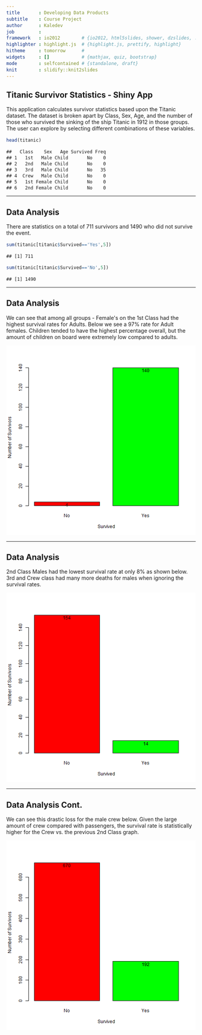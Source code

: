 ```yaml
---
title       : Developing Data Products
subtitle    : Course Project
author      : Kaledev
job         : 
framework   : io2012        # {io2012, html5slides, shower, dzslides, ...}
highlighter : highlight.js  # {highlight.js, prettify, highlight}
hitheme     : tomorrow      # 
widgets     : []            # {mathjax, quiz, bootstrap}
mode        : selfcontained # {standalone, draft}
knit        : slidify::knit2slides
---
```


## Titanic Survivor Statistics - Shiny App
This application calculates survivor statistics based upon the Titanic
dataset. The dataset is broken apart by Class, Sex, Age, and the number
of those who survived the sinking of the ship Titanic in 1912 in those 
groups. The user can explore by selecting different combinations of 
these variables.
      



```r
head(titanic)
```

```
##   Class    Sex   Age Survived Freq
## 1   1st   Male Child       No    0
## 2   2nd   Male Child       No    0
## 3   3rd   Male Child       No   35
## 4  Crew   Male Child       No    0
## 5   1st Female Child       No    0
## 6   2nd Female Child       No    0
```

---

## Data Analysis

There are statistics on a total of 711 survivors and 1490 who did not survive the event.


```r
sum(titanic[titanic$Survived=='Yes',5])
```

```
## [1] 711
```

```r
sum(titanic[titanic$Survived=='No',5])
```

```
## [1] 1490
```

---

## Data Analysis

We can see that among all groups - Female's on the 1st Class had the highest survival rates for Adults. Below we see a 97% rate for Adult females. Children tended to have the highest percentage overall, but the amount of children on board were extremely low compared to adults.

![plot of chunk unnamed-chunk-4](figure/unnamed-chunk-4.png) 

---

## Data Analysis

2nd Class Males had the lowest survival rate at only 8% as shown below. 3rd and Crew class had many more deaths for males when ignoring the survival rates.

![plot of chunk unnamed-chunk-5](figure/unnamed-chunk-5.png) 

---

## Data Analysis Cont.

We can see this drastic loss for the male crew below. Given the large amount of crew compared with passengers, the survival rate is statistically higher for the Crew vs. the previous 2nd Class graph.

![plot of chunk unnamed-chunk-6](figure/unnamed-chunk-6.png) 

